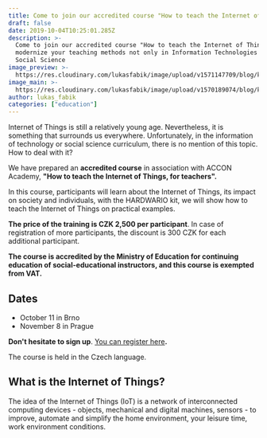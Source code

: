 ```yaml
---
title: Come to join our accredited course "How to teach the Internet of Things"
draft: false
date: 2019-10-04T10:25:01.285Z
description: >-
  Come to join our accredited course "How to teach the Internet of Things" and
  modernize your teaching methods not only in Information Technologies or
  Social Science
image_preview: >-
  https://res.cloudinary.com/lukasfabik/image/upload/v1571147709/blog/komensky_thumb.jpg
image_main: >-
  https://res.cloudinary.com/lukasfabik/image/upload/v1570189074/blog/komensky_wide.jpg
author: lukas_fabik
categories: ["education"]
---
```

Internet of Things is still a relatively young age. Nevertheless, it is something that surrounds us everywhere. Unfortunately, in the information of technology or social science curriculum, there is no mention of this topic. How to deal with it?

We have prepared an **accredited course** in association with ACCON Academy, **"How to teach the Internet of Things, for teachers".**

In this course, participants will learn about the Internet of Things, its impact on society and individuals, with the HARDWARIO kit, we will show how to teach the Internet of Things on practical examples.

**The price of the training is CZK 2,500 per participant**. In case of registration of more participants, the discount is 300 CZK for each additional participant.

**The course is accredited by the Ministry of Education for continuing education of social-educational instructors, and this course is exempted from VAT.**

## Dates

* October 11 in Brno
* November 8 in Prague

**Don't hesitate to sign up**. [You can register here](https://docs.google.com/forms/d/e/1FAIpQLSe3RhJBkoMBr9hMcnGUyycmWOsthwZnw9wkXGqZ7PH5On3PQQ/viewform)**.**

The course is held in the Czech language.

## What is the Internet of Things?

The idea of ​​the Internet of Things (IoT) is a network of interconnected computing devices - objects, mechanical and digital machines, sensors - to improve, automate and simplify the home environment, your leisure time, work environment conditions.

